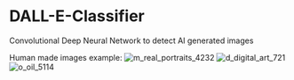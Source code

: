 # DALL-E-Classifier
Convolutional Deep Neural Network to detect AI generated images 





Human made images example:
![m_real_portraits_4232](https://user-images.githubusercontent.com/66206934/230806740-da53ee9c-36b4-4bdf-aaf2-2cb3693aab1f.png)
![d_digital_art_721](https://user-images.githubusercontent.com/66206934/230806525-290f392e-36a7-4de0-b518-b696a4c7f8c8.png)
![o_oil_5114](https://user-images.githubusercontent.com/66206934/230806673-49618cd1-9b75-4021-963b-f7355869d9aa.png)
